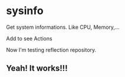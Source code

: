 # sysinfo

Get system informations. Like CPU, Memory,...

Add to see Actions

Now I'm testing reflection repository. 

## Yeah! It works!!!
